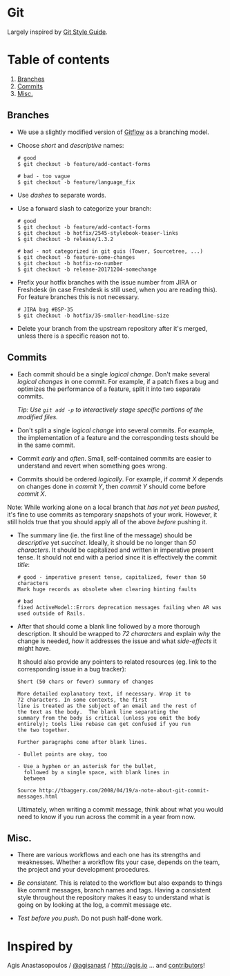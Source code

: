 # Git

Largely inspired by [Git Style Guide](https://github.com/agis-/git-style-guide). 


# Table of contents

1. [Branches](#branches)
2. [Commits](#commits)
3. [Misc.](#misc)

## Branches

- We use a slightly modified version of [Gitflow](http://nvie.com/posts/a-successful-git-branching-model/) as a branching model. 

- Choose *short* and *descriptive* names:

    ```shell
    # good
    $ git checkout -b feature/add-contact-forms

    # bad - too vague
    $ git checkout -b feature/language_fix
    ```

- Use *dashes* to separate words. 

- Use a forward slash to categorize your branch:
    
    ```shell
    # good
    $ git checkout -b feature/add-contact-forms
    $ git checkout -b hotfix/2545-stylebook-teaser-links
    $ git checkout -b release/1.3.2 

    # bad - not categorized in git guis (Tower, Sourcetree, ...)
    $ git checkout -b feature-some-changes
    $ git checkout -b hotfix-no-number
    $ git checkout -b release-20171204-somechange
    ```

- Prefix your hotfix branches with the issue number from JIRA or Freshdesk (in case Freshdesk is still used, when you are reading this). 
  For feature branches this is not necessary.

    ```shell
    # JIRA bug #BSP-35
    $ git checkout -b hotfix/35-smaller-headline-size
    ```

- Delete your branch from the upstream repository after it's merged, unless there is a specific reason not to.


## Commits

- Each commit should be a single *logical change*. Don't make several *logical changes* in one commit. 
  For example, if a patch fixes a bug and optimizes the performance of a feature, split it into two separate commits.

  *Tip: Use `git add -p` to interactively stage specific portions of the
  modified files.*

- Don't split a single *logical change* into several commits. For example,
  the implementation of a feature and the corresponding tests should be in the
  same commit.

- Commit *early* and *often*. Small, self-contained commits are easier to
  understand and revert when something goes wrong.

- Commits should be ordered *logically*. For example, if *commit X* depends
  on changes done in *commit Y*, then *commit Y* should come before *commit X*.

Note: While working alone on a local branch that *has not yet been pushed*, it's
fine to use commits as temporary snapshots of your work. However, it still
holds true that you should apply all of the above *before* pushing it.


- The summary line (ie. the first line of the message) should be
  *descriptive* yet *succinct*. Ideally, it should be no longer than
  *50 characters*. It should be capitalized and written in imperative present
  tense. It should not end with a period since it is effectively the commit
  *title*:

  ```shell
  # good - imperative present tense, capitalized, fewer than 50 characters
  Mark huge records as obsolete when clearing hinting faults

  # bad
  fixed ActiveModel::Errors deprecation messages failing when AR was used outside of Rails.
  ```

- After that should come a blank line followed by a more thorough
  description. It should be wrapped to *72 characters* and explain *why*
  the change is needed, *how* it addresses the issue and what *side-effects*
  it might have.

  It should also provide any pointers to related resources (eg. link to the
  corresponding issue in a bug tracker):

  ```text
  Short (50 chars or fewer) summary of changes

  More detailed explanatory text, if necessary. Wrap it to
  72 characters. In some contexts, the first
  line is treated as the subject of an email and the rest of
  the text as the body.  The blank line separating the
  summary from the body is critical (unless you omit the body
  entirely); tools like rebase can get confused if you run
  the two together.

  Further paragraphs come after blank lines.

  - Bullet points are okay, too

  - Use a hyphen or an asterisk for the bullet,
    followed by a single space, with blank lines in
    between

  Source http://tbaggery.com/2008/04/19/a-note-about-git-commit-messages.html
  ```

  Ultimately, when writing a commit message, think about what you would need
  to know if you run across the commit in a year from now.

## Misc.

- There are various workflows and each one has its strengths and weaknesses.
  Whether a workflow fits your case, depends on the team, the project and your
  development procedures.

- *Be consistent.* This is related to the workflow but also expands to things
  like commit messages, branch names and tags. Having a consistent style
  throughout the repository makes it easy to understand what is going on by
  looking at the log, a commit message etc.

- *Test before you push.* Do not push half-done work.


# Inspired by

Agis Anastasopoulos / [@agisanast](https://twitter.com/agisanast) / http://agis.io
... and [contributors](https://github.com/agis-/git-style-guide/graphs/contributors)!
